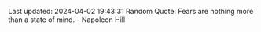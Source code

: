 Last updated: 2024-04-02 19:43:31
Random Quote: Fears are nothing more than a state of mind. - Napoleon Hill